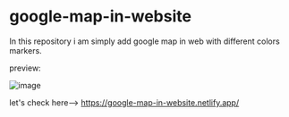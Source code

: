 # google-map-in-website
In this repository i am simply add google map in web with different  colors markers.

preview:

![image](https://user-images.githubusercontent.com/100896986/209940175-8e558be6-7b7f-4db3-8503-fb5e40b2d287.png)

let's check here--> https://google-map-in-website.netlify.app/
